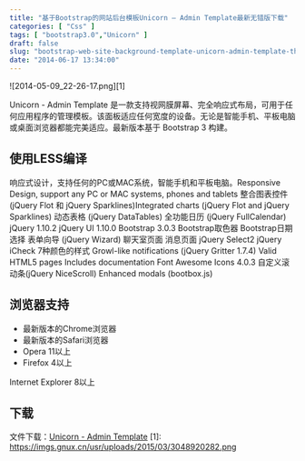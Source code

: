 ```yaml
---
title: "基于Bootstrap的网站后台模板Unicorn – Admin Template最新无错版下载"
categories: [ "Css" ]
tags: [ "bootstrap3.0","Unicorn" ]
draft: false
slug: "bootstrap-web-site-background-template-unicorn-admin-template-the-latest-version-download-based-on-error-free"
date: "2014-06-17 13:34:00"
---
```


![2014-05-09_22-26-17.png][1]

Unicorn - Admin Template 是一款支持视网膜屏幕、完全响应式布局，可用于任何应用程序的管理模板。该面板适应任何宽度的设备。无论是智能手机、平板电脑或桌面浏览器都能完美适应。最新版本基于 Bootstrap 3 构建。


<!--more-->


## 使用LESS编译 ##

响应式设计，支持任何的PC或MAC系统，智能手机和平板电脑。Responsive Design, support any PC or MAC systems, phones and tablets
整合图表控件(jQuery Flot 和  jQuery Sparklines)Integrated charts (jQuery Flot and jQuery Sparklines)
动态表格 (jQuery DataTables)
全功能日历 (jQuery FullCalendar)
jQuery 1.10.2
jQuery UI 1.10.0
Bootstrap 3.0.3
Bootstrap取色器
Bootstrap日期选择
表单向导 (jQuery Wizard)
聊天室页面
消息页面
jQuery Select2
jQuery iCheck
7种颜色的样式
Growl-like notifications (jQuery Gritter 1.7.4)
Valid HTML5 pages
Includes documentation
Font Awesome Icons 4.0.3
自定义滚动条(jQuery NiceScroll)
Enhanced modals (bootbox.js)
## 浏览器支持 ##

 - 最新版本的Chrome浏览器
 - 最新版本的Safari浏览器
 - Opera 11以上
 - Firefox 4以上

Internet Explorer 8以上
## 下载 ##
文件下载：[Unicorn - Admin Template](http://sum16.qiniudn.com/wp-content/uploads/2014/05/2014-05-09_22-49-02.rar)
  [1]: https://imgs.gnux.cn/usr/uploads/2015/03/3048920282.png